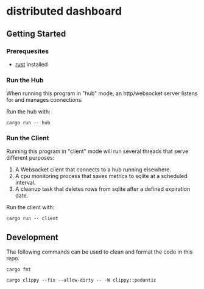 # distributed dashboard

## Getting Started

### Prerequesites
- [rust](https://www.rust-lang.org/) installed

### Run the Hub
When running this program in "hub" mode, an http/websocket server listens for and manages connections.

Run the hub with:
```
cargo run -- hub
```

### Run the Client

Running this program in "client" mode will run several threads that serve different purposes:

1. A Websocket client that connects to a hub running elsewhere.
2. A cpu monitoring process that saves metrics to sqlite at a scheduled interval. 
3. A cleanup task that deletes rows from sqlite after a defined expiration date.

Run the client with:
```
cargo run -- client
```

## Development

The following commands can be used to clean and format the code in this repo.
```
cargo fmt
```
```
cargo clippy --fix --allow-dirty -- -W clippy::pedantic
```
